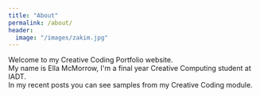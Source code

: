 ```yaml
---
title: "About"
permalink: /about/
header:
  image: "/images/zakim.jpg"
---
```

Welcome to my Creative Coding Portfolio website.<br/>
My name is Ella McMorrow, I'm a final year Creative Computing student at IADT.<br/>
In my recent posts you can see samples from my Creative Coding module.<br/>
